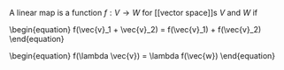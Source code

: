 A linear map is a function $f: V \to W$ for [[vector space]]s $V$ and $W$ if

\begin{equation}
f(\vec{v}_1 + \vec{v}_2) = f(\vec{v}_1) + f(\vec{v}_2)
\end{equation}

\begin{equation}
f(\lambda \vec{v}) = \lambda f(\vec{w})
\end{equation}

